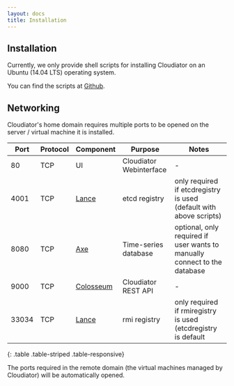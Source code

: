 ```yaml
---
layout: docs
title: Installation
---
```


## Installation

Currently, we only provide shell scripts for installing Cloudiator on an
Ubuntu (14.04 LTS) operating system.

You can find the scripts at [Github](https://github.com/cloudiator/installation/tree/master/shell/ubuntu).
 
## Networking

Cloudiator's home domain requires multiple ports to be opened on the server / virtual machine
it is installed.

| Port | Protocol | Component | Purpose | Notes |
| ---- | -------- | --------- |------- | ----- |
|80|TCP|UI|Cloudiator Webinterface| - |
|4001|TCP|[Lance](/components/lance.html)|etcd registry| only required if etcdregistry is used (default with above scripts)|
|8080|TCP|[Axe](/components/axe.html)|Time-series database| optional, only required if user wants to manually connect to the database|
|9000|TCP|[Colosseum](/components/colosseum.html)|Cloudiator REST API| - |
|33034|TCP|[Lance](/components/lance.html)|rmi registry| only required if rmiregistry is used (etcdregistry is default|
{: .table .table-striped .table-responsive}

The ports required in the remote domain (the virtual machines managed by Cloudiator) will be automatically
opened.




